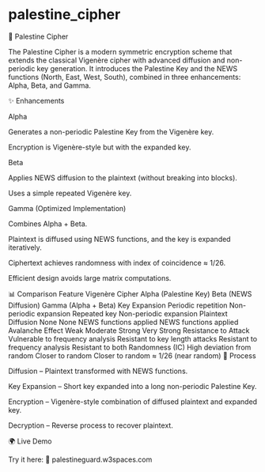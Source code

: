 # palestine_cipher
🔐 Palestine Cipher

The Palestine Cipher is a modern symmetric encryption scheme that extends the classical Vigenère cipher with advanced diffusion and non-periodic key generation. It introduces the Palestine Key and the NEWS functions (North, East, West, South), combined in three enhancements: Alpha, Beta, and Gamma.

✨ Enhancements

Alpha

Generates a non-periodic Palestine Key from the Vigenère key.

Encryption is Vigenère-style but with the expanded key.

Beta

Applies NEWS diffusion to the plaintext (without breaking into blocks).

Uses a simple repeated Vigenère key.

Gamma (Optimized Implementation)

Combines Alpha + Beta.

Plaintext is diffused using NEWS functions, and the key is expanded iteratively.

Ciphertext achieves randomness with index of coincidence ≈ 1/26.

Efficient design avoids large matrix computations.

📊 Comparison
Feature	Vigenère Cipher	Alpha (Palestine Key)	Beta (NEWS Diffusion)	Gamma (Alpha + Beta)
Key Expansion	Periodic repetition	Non-periodic expansion	Repeated key	Non-periodic expansion
Plaintext Diffusion	None	None	NEWS functions applied	NEWS functions applied
Avalanche Effect	Weak	Moderate	Strong	Very Strong
Resistance to Attack	Vulnerable to frequency analysis	Resistant to key length attacks	Resistant to frequency analysis	Resistant to both
Randomness (IC)	High deviation from random	Closer to random	Closer to random	≈ 1/26 (near random)
📖 Process

Diffusion – Plaintext transformed with NEWS functions.

Key Expansion – Short key expanded into a long non-periodic Palestine Key.

Encryption – Vigenère-style combination of diffused plaintext and expanded key.

Decryption – Reverse process to recover plaintext.

🌍 Live Demo

Try it here:
🔗 palestineguard.w3spaces.com
